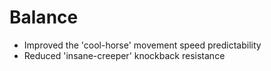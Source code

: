 # Balance
* Improved the 'cool-horse' movement speed predictability
* Reduced 'insane-creeper' knockback resistance 
